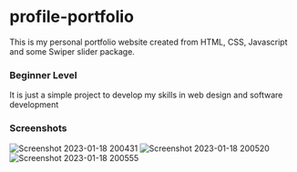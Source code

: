 # profile-portfolio
This is my personal portfolio website created from HTML, CSS, Javascript and some Swiper slider package.

### Beginner Level
It is just a simple project to develop my skills in web design and software development

### Screenshots
![Screenshot 2023-01-18 200431](https://user-images.githubusercontent.com/116260076/213168833-1d81bb8d-f41c-4576-8b41-fecd07b2ba3e.png)
![Screenshot 2023-01-18 200520](https://user-images.githubusercontent.com/116260076/213168844-fd696f6a-17a0-40dd-9721-51e1e524b370.png)
![Screenshot 2023-01-18 200555](https://user-images.githubusercontent.com/116260076/213168848-7ab85777-cbec-4cfa-ba74-78ebdded052b.png)
